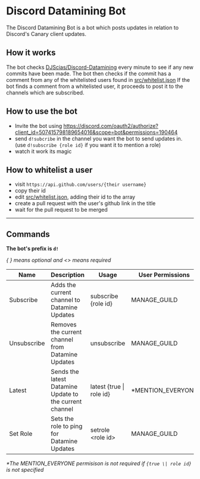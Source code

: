 # Discord Datamining Bot
The Discord Datamining Bot is a bot which posts updates in relation to Discord's Canary client updates.

## How it works
The bot checks [DJScias/Discord-Datamining](https://github.com/DJScias/Discord-Datamining) every minute to see if any new commits have been made.
The bot then checks if the commit has a comment from any of the whitelisted users found in [src/whitelist.json](https://github.com/ItsRauf/dataminev2/blob/master/src/whitelist.json)
If the bot finds a comment from a whitelisted user, it proceeds to post it to the channels which are subscribed.

## How to use the bot
* Invite the bot using https://discord.com/oauth2/authorize?client_id=507415798189654016&scope=bot&permissions=190464
* send `d!subcribe` in the channel you want the bot to send updates in. (use `d!subscribe {role id}` if you want it to mention a role)
* watch it work its magic

## How to whitelist a user
* visit `https://api.github.com/users/{their username}`
* copy their id
* edit [src/whitelist.json](https://github.com/ItsRauf/dataminev2/blob/master/src/whitelist.json), adding their id to the array
* create a pull request with the user's github link in the title
* wait for the pull request to be merged

--------

## Commands
**The bot's prefix is `d!`**

*{ } means optional and <> means required*

| Name        | Description                                             | Usage                    | User Permissions  |
|-------------|---------------------------------------------------------|--------------------------|-------------------|
| Subscribe   | Adds the current channel to Datamine Updates            | subscribe {role id}      | MANAGE_GUILD      |
| Unsubscribe | Removes the current channel from Datamine Updates       | unsubscribe              | MANAGE_GUILD      |
| Latest      | Sends the latest Datamine Update to the current channel | latest {true \| role id} | \*MENTION_EVERYONE|
| Set Role    | Sets the role to ping for Datamine Updates              | setrole \<role id\>      | MANAGE_GUILD      |
*\*The MENTION_EVERYONE permisison is not required if `{true \| role id}` is not specified*
